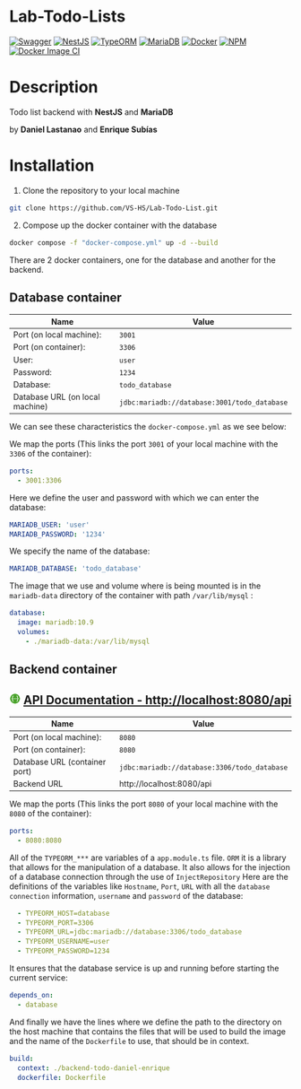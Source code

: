# Lab-Todo-Lists

[![Swagger](https://img.shields.io/badge/Swagger-3.0.3-green)](https://swagger.io/)
[![NestJS](https://img.shields.io/badge/NestJS-7.6.15-red)](https://nestjs.com/)
[![TypeORM](https://img.shields.io/badge/TypeORM-0.2.32-blue)](https://typeorm.io/#/)
[![MariaDB](https://img.shields.io/badge/MariaDB-10.5.8-blue)](https://mariadb.org/)
[![Docker](https://img.shields.io/badge/Docker-20.10.5-blue)](https://www.docker.com/)
[![NPM](https://img.shields.io/badge/NPM-6.14.11-green)](https://www.npmjs.com/)
[![Docker Image CI](https://github.com/VS-HS/Lab-Todo-List/actions/workflows/docker-image.yml/badge.svg)](https://github.com/VS-HS/Lab-Todo-List/actions/workflows/docker-image.yml)


# Description

Todo list backend with **NestJS** and **MariaDB**

by **Daniel Lastanao** and **Enrique Subías**


# Installation

1. Clone the repository to your local machine

```bash
git clone https://github.com/VS-HS/Lab-Todo-List.git
```

2. Compose up the docker container with the database

```bash
docker compose -f "docker-compose.yml" up -d --build
```

There are 2 docker containers, one for the database and another for the backend.

## Database container

| Name                            | Value                                        |
|---------------------------------|----------------------------------------------|
| Port (on local machine):        | `3001`                                       |
| Port (on container):            | `3306`                                       |
| User:                           | `user`                                       |
| Password:                       | `1234`                                       |
| Database:                       | `todo_database`                              |
| Database URL (on local machine) | `jdbc:mariadb://database:3001/todo_database` |


We can see these characteristics the `docker-compose.yml` as we see below:

We map the ports (This links the port `3001` of your local machine with the `3306` of the container):
```yaml
ports:
  - 3001:3306
```

Here we define the user and password with which we can enter the database:
```yaml
MARIADB_USER: 'user'
MARIADB_PASSWORD: '1234'
```

We specify the name of the database:
```yaml
MARIADB_DATABASE: 'todo_database'
```

The image that we use and volume where is being mounted is in the `mariadb-data` directory of the container with path `/var/lib/mysql` :
```yaml
database:
  image: mariadb:10.9
  volumes:
    - ./mariadb-data:/var/lib/mysql
```


## Backend container

## <img src="static/swagger.svg" width="20" alt="Swagger"> [API Documentation - http://localhost:8080/api](http://localhost:8080/api)

| Name                            | Value                                        |
|---------------------------------|----------------------------------------------|
| Port (on local machine):        | `8080`                                       |
| Port (on container):            | `8080`                                       |
| Database URL (container port)   | `jdbc:mariadb://database:3306/todo_database` |
| Backend URL                     | http://localhost:8080/api                    |


We map the ports (This links the port `8080` of your local machine with the `8080` of the container):
```yaml
ports:
  - 8080:8080
```

All of the `TYPEORM_***` are variables of a `app.module.ts` file. `ORM` it is a library that allows for 
the manipulation of a database. It also allows for the injection of a database connection through the use of `InjectRepository`
Here are the definitions of the variables like `Hostname`, `Port`, `URL` with all the `database connection` information, `username` and `password` of the database:
```yaml
  - TYPEORM_HOST=database
  - TYPEORM_PORT=3306
  - TYPEORM_URL=jdbc:mariadb://database:3306/todo_database
  - TYPEORM_USERNAME=user
  - TYPEORM_PASSWORD=1234
```
It ensures that the database service is up and running before starting the current service:
```yaml
depends_on:
  - database
```

And finally we have the lines where we define the path to the directory on the host machine that contains the files that will be used to build the image 
and the name of the `Dockerfile` to use, that should be in context.
```yaml
build:
  context: ./backend-todo-daniel-enrique
  dockerfile: Dockerfile
```
